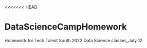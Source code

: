 <<<<<<< HEAD
# DataScienceCampHomework
Homework for Tech Talent South 2022 Data Science classes_July 12
